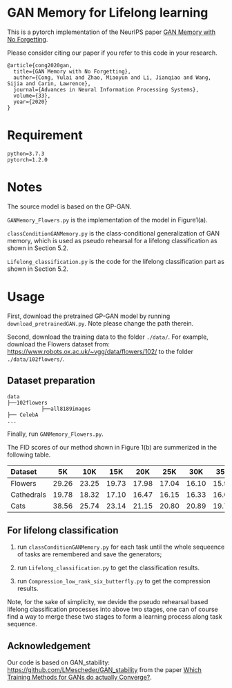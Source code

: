 # GAN Memory for Lifelong learning
This is a pytorch implementation of the NeurIPS paper [GAN Memory with No Forgetting](https://papers.nips.cc/paper/2020/file/bf201d5407a6509fa536afc4b380577e-Paper.pdf).

Please consider citing our paper if you refer to this code in your research.
```
@article{cong2020gan,
  title={GAN Memory with No Forgetting},
  author={Cong, Yulai and Zhao, Miaoyun and Li, Jianqiao and Wang, Sijia and Carin, Lawrence},
  journal={Advances in Neural Information Processing Systems},
  volume={33},
  year={2020}
}
```

# Requirement
```
python=3.7.3
pytorch=1.2.0
```

# Notes
The source model is based on the GP-GAN.

`GANMemory_Flowers.py` is the implementation of the model in Figure1(a).

`classConditionGANMemory.py` is the class-conditional generalization of GAN memory, which is used as pseudo rehearsal for a lifelong classification as shown in Section 5.2.

`Lifelong_classification.py` is the code for the lifelong classification part as shown in Section 5.2.

# Usage

First, download the pretrained GP-GAN model by running `download_pretrainedGAN.py`. Note please change the path therein.

Second, download the training data to the folder `./data/`. For example, download the Flowers dataset from: https://www.robots.ox.ac.uk/~vgg/data/flowers/102/ to the folder `./data/102flowers/`.


## Dataset preparation
```angular2
data
├──102flowers
           ├──all8189images
├── CelebA
...
```

Finally, run `GANMemory_Flowers.py`.

The FID scores of our method shown in Figure 1(b) are summerized in the following table.

| Dataset      |   5K  |   10K |   15K |  20K  |  25K  |  30K  |  35K  |  40K  |  45K  |  50K  |  55K  |  60K  |
| :---         |  ---  |  ---  |  ---  |  ---  |  ---  |  ---  |  ---  |  ---  |  ---  |  ---  |  ---  |  ---  |
| Flowers      | 29.26 | 23.25 | 19.73 | 17.98 | 17.04 | 16.10 | 15.93 | 15.38 | 15.33 | 14.96 | 15.19 | 14.75 |
| Cathedrals   | 19.78 | 18.32 | 17.10 | 16.47 | 16.15 | 16.33 | 16.08 | 15.94 | 15.78 | 15.60 | 15.64 | 15.67 |
| Cats         | 38.56 | 25.74 | 23.14 | 21.15 | 20.80 | 20.89 | 19.73 | 19.88 | 18.69 | 18.57 | 17.57 | 18.18 |


## For lifelong classification

1. run `classConditionGANMemory.py` for each task until the whole sequeence of tasks are remembered and save the generators;

2. run `Lifelong_classification.py` to get the classification results.

3. run `Compression_low_rank_six_butterfly.py` to get the compression results.


Note, for the sake of simplicity, we devide the pseudo rehearsal based lifelong classification processes into above two stages, one can of course find a way to merge these two stages to form a learning process along task sequence.


## Acknowledgement
Our code is based on GAN_stability: https://github.com/LMescheder/GAN_stability from the paper [Which Training Methods for GANs do actually Converge?](https://avg.is.tuebingen.mpg.de/publications/meschedericml2018).

